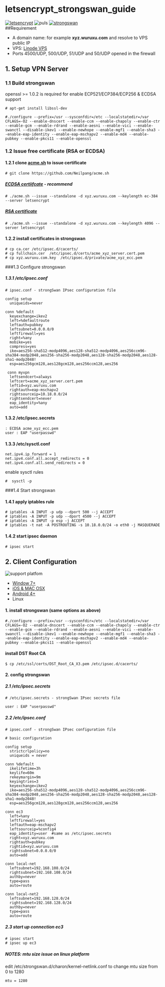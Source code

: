 # letsencrypt_strongswan_guide

[![letsencrypt](res/images/letsencrypt-logo-horizontal.png)](https://letsencrypt.org/) ![puls](res/images/add-symbolic.symbolic.png) [![strongswan](res/images/strongswan.png)](https://strongswan.org/)           
##Requirement
* A domain name: for example **xyz.wuruxu.com** and resolve to VPS public IP
* VPS: [Linode VPS](https://www.linode.com/?r=0bc6a0c838d110075a691b29f2c49d9e90ce2eed)
* Ports 4500/UDP, 500/UDP, 51/UDP and 50/UDP opened in the firewall

## 1. Setup VPN Server
### 1.1 Build strongswan
 openssl >= 1.0.2 is required for enable ECP521/ECP384/ECP256 & ECDSA support
```
# apt-get install libssl-dev
```
```
#./configure --prefix=/usr --sysconfdir=/etc --localstatedir=/var CFLAGS=-O2 --enable-dnscert --enable-ccm --enable-chapoly --enable-ctr --enable-gcm --enable-rdrand --enable-aesni --enable-vici --enable-swanctl --disable-ikev1 --enable-newhope --enable-mgf1 --enable-sha3 --enable-eap-identity --enable-eap-mschapv2 --enable-md4 --enable-pubkey --enable-pkcs11 --enable-openssl
```
### 1.2 Issue free certificate (RSA or ECDSA)

#### 1.2.1 clone [acme.sh](https://github.com/Neilpang/acme.sh) to issue certificate
```
# git clone https://github.com/Neilpang/acme.sh
```

##### [ECDSA certiifcate](https://en.wikipedia.org/wiki/Elliptic_Curve_Digital_Signature_Algorithm) - recommend
```
# ./acme.sh --issue --standalone -d xyz.wuruxu.com --keylength ec-384 --server letsencrypt

```
##### [RSA certificate](https://en.wikipedia.org/wiki/RSA_(cryptosystem))
```
# ./acme.sh --issue --standalone -d xyz.wuruxu.com --keylength 4096 --server letsencrypt
```
#### 1.2.2 install certificates in strongswan
```
# cp ca.cer /etc/ipsec.d/cacerts/
# cp fullchain.cer  /etc/ipsec.d/certs/acme_xyz_server.cert.pem
# cp xyz.wuruxu.com.key  /etc/ipsec.d/private/acme_xyz_ecc.pem
```
###1.3 Configure strongswan
##### 1.3.1 /etc/ipsec.conf
```
# ipsec.conf - strongSwan IPsec configuration file

config setup
  uniqueids=never

conn %default
  keyexchange=ikev2
  left=%defaultroute
  leftauth=pubkey
  leftsubnet=0.0.0.0/0
  leftfirewall=yes
  right=%any
  mobike=yes
  compress=yes
  ike=aes256-sha512-modp4096,aes128-sha512-modp4096,aes256ccm96-sha384-modp2048,aes256-sha256-modp2048,aes128-sha256-modp2048,aes128-sha1-modp2048!
  esp=aes256gcm128,aes128gcm128,aes256ccm128,aes256
  
 conn myvpn
  leftsendcert=always
  leftcert=acme_xyz_server.cert.pem
  leftid=xyz.wuruxu.com
  rightauth=eap-mschapv2
  rightsourceip=10.18.0.0/24
  rightsendcert=never
  eap_identity=%any
  auto=add
```
#### 1.3.2 /etc/ipsec.secrets
```
: ECDSA acme_xyz_ecc.pem
user : EAP "userpasswd"
```
#### 1.3.3 /etc/sysctl.conf
```
net.ipv4.ip_forward = 1  
net.ipv4.conf.all.accept_redirects = 0  
net.ipv4.conf.all.send_redirects = 0  
```
enable sysctl rules
```
#  sysctl -p  
```
###1.4 Start strongswan
#### 1.4.1 apply iptables rule
```
# iptables -A INPUT -p udp --dport 500 --j ACCEPT
# iptables -A INPUT -p udp --dport 4500 --j ACCEPT
# iptables -A INPUT -p esp -j ACCEPT
# iptables -t nat -A POSTROUTING -s 10.18.0.0/24 -o eth0 -j MASQUERADE
```
#### 1.4.2 start ipsec daemon
```
# ipsec start
```
## 2. Client Configuration
![support platfom](res/images/platform-all.png)      
* [Window 7+](https://wiki.strongswan.org/projects/strongswan/wiki/Windows7#C)
* [iOS & MAC OSX](https://wiki.strongswan.org/projects/strongswan/wiki/AppleClients)
* [Android 4+](https://wiki.strongswan.org/projects/strongswan/wiki/AndroidVPNClient)
* Linux       

#### 1. install strongswan (same options as above)
```
#./configure --prefix=/usr --sysconfdir=/etc --localstatedir=/var CFLAGS=-O2 --enable-dnscert --enable-ccm --enable-chapoly --enable-ctr --enable-gcm --enable-rdrand --enable-aesni --enable-vici --enable-swanctl --disable-ikev1 --enable-newhope --enable-mgf1 --enable-sha3 --enable-eap-identity --enable-eap-mschapv2 --enable-md4 --enable-pubkey --enable-pkcs11 --enable-openssl
```
#### install DST Root CA
```
$ cp /etc/ssl/certs/DST_Root_CA_X3.pem /etc/ipsec.d/cacerts/
```
#### 2. config strongswan
##### 2.1 /etc/ipsec.secrets
```
# /etc/ipsec.secrets - strongSwan IPsec secrets file

user : EAP "userpasswd"

```
##### 2.2 /etc/ipsec.conf
```
# ipsec.conf - strongSwan IPsec configuration file

# basic configuration

config setup
  strictcrlpolicy=no
  uniqueids = never

conn %default
  ikelifetime=3h
  keylife=60m
  rekeymargin=9m
  keyingtries=3
  keyexchange=ikev2
  ike=aes256-sha512-modp4096,aes128-sha512-modp4096,aes256ccm96-sha384-modp2048,aes256-sha256-modp2048,aes128-sha256-modp2048,aes128-sha1-modp2048!
  esp=aes256gcm128,aes128gcm128,aes256ccm128,aes256

conn ec3
  left=%any
  leftfirewall=yes
  leftauth=eap-mschapv2
  leftsourceip=%config4
  eap_identity=user  #same as /etc/ipsec.secrets
  right=xyz.wuruxu.com
  rightauth=pubkey
  rightid=xyz.wuruxu.com
  rightsubnet=0.0.0.0/0
  auto=add
  
conn local-net
  leftsubnet=192.168.108.0/24
  rightsubnet=192.168.108.0/24
  authby=never
  type=pass
  auto=route

conn local-net2
  leftsubnet=192.168.128.0/24
  rightsubnet=192.168.128.0/24
  authby=never
  type=pass
  auto=route

```
##### 2.3 start up connection ec3
```
# ipsec start
# ipsec up ec3
```
##### NOTES: mtu size issue on linux platform #####
edit /etc/strongswan.d/charon/kernel-netlink.conf to change mtu size from 0 to 1280
```
mtu = 1280
```
